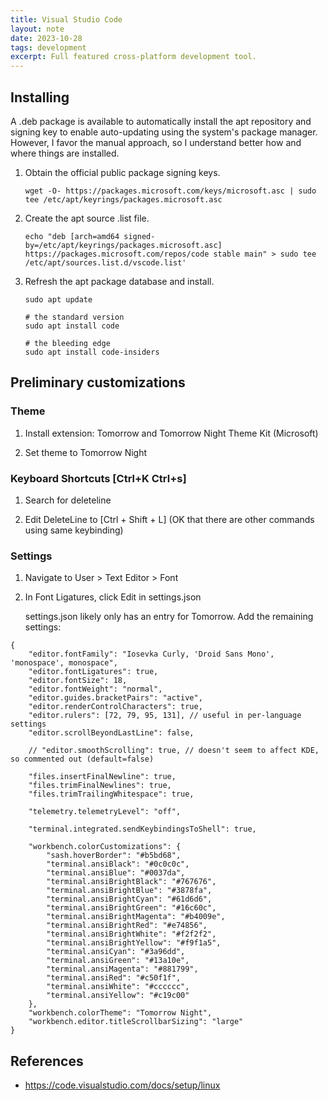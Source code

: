 ```yaml
---
title: Visual Studio Code
layout: note
date: 2023-10-28
tags: development
excerpt: Full featured cross-platform development tool.
---
```


## Installing

A .deb package is available to automatically install the apt repository and signing key to enable auto-updating using the system's package manager. However, I favor the manual approach, so I understand better how and where things are installed.

1. Obtain the official public package signing keys.
    ```shell
    wget -O- https://packages.microsoft.com/keys/microsoft.asc | sudo tee /etc/apt/keyrings/packages.microsoft.asc
    ```

2. Create the apt source .list file.
    ```shell
    echo "deb [arch=amd64 signed-by=/etc/apt/keyrings/packages.microsoft.asc] https://packages.microsoft.com/repos/code stable main" > sudo tee /etc/apt/sources.list.d/vscode.list'
    ```

3. Refresh the apt package database and install.
    ```shell
    sudo apt update

    # the standard version
    sudo apt install code

    # the bleeding edge
    sudo apt install code-insiders
    ```

## Preliminary customizations

### Theme

1. Install extension: Tomorrow and Tomorrow Night Theme Kit (Microsoft)

2. Set theme to Tomorrow Night

### Keyboard Shortcuts [Ctrl+K Ctrl+s]

1. Search for deleteline

2. Edit DeleteLine to [Ctrl + Shift + L] (OK that there are other commands using same keybinding)

### Settings

1. Navigate to User > Text Editor > Font

2. In Font Ligatures, click Edit in settings.json

    settings.json likely only has an entry for Tomorrow. Add the remaining settings:

```jsonc
{
    "editor.fontFamily": "Iosevka Curly, 'Droid Sans Mono', 'monospace', monospace",
    "editor.fontLigatures": true,
    "editor.fontSize": 18,
    "editor.fontWeight": "normal",
    "editor.guides.bracketPairs": "active",
    "editor.renderControlCharacters": true,
    "editor.rulers": [72, 79, 95, 131], // useful in per-language settings
    "editor.scrollBeyondLastLine": false,

    // "editor.smoothScrolling": true, // doesn't seem to affect KDE, so commented out (default=false)

    "files.insertFinalNewline": true,
    "files.trimFinalNewlines": true,
    "files.trimTrailingWhitespace": true,

    "telemetry.telemetryLevel": "off",

    "terminal.integrated.sendKeybindingsToShell": true,

    "workbench.colorCustomizations": {
        "sash.hoverBorder": "#b5bd68",
        "terminal.ansiBlack": "#0c0c0c",
        "terminal.ansiBlue": "#0037da",
        "terminal.ansiBrightBlack": "#767676",
        "terminal.ansiBrightBlue": "#3878fa",
        "terminal.ansiBrightCyan": "#61d6d6",
        "terminal.ansiBrightGreen": "#16c60c",
        "terminal.ansiBrightMagenta": "#b4009e",
        "terminal.ansiBrightRed": "#e74856",
        "terminal.ansiBrightWhite": "#f2f2f2",
        "terminal.ansiBrightYellow": "#f9f1a5",
        "terminal.ansiCyan": "#3a96dd",
        "terminal.ansiGreen": "#13a10e",
        "terminal.ansiMagenta": "#881799",
        "terminal.ansiRed": "#c50f1f",
        "terminal.ansiWhite": "#cccccc",
        "terminal.ansiYellow": "#c19c00"
    },
    "workbench.colorTheme": "Tomorrow Night",
    "workbench.editor.titleScrollbarSizing": "large"
}
```

## References
- https://code.visualstudio.com/docs/setup/linux
